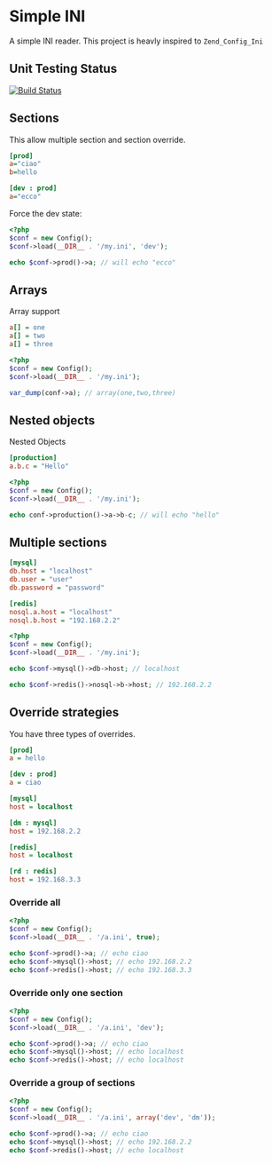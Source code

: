 # Simple INI

A simple INI reader. This project is heavly inspired to
`Zend_Config_Ini`

## Unit Testing Status

[![Build Status](https://secure.travis-ci.org/wdalmut/simplini.png)](http://travis-ci.org/wdalmut/simplini?branch=master)

## Sections

This allow multiple section and section override.

```ini
[prod]
a="ciao"
b=hello

[dev : prod]
a="ecco"
```

Force the dev state:

```php
<?php
$conf = new Config();
$conf->load(__DIR__ . '/my.ini', 'dev');

echo $conf->prod()->a; // will echo "ecco"
```

## Arrays

Array support

```ini
a[] = one
a[] = two
a[] = three
```

```php
<?php
$conf = new Config();
$conf->load(__DIR__ . '/my.ini');

var_dump(conf->a); // array(one,two,three)
```

## Nested objects

Nested Objects

```ini
[production]
a.b.c = "Hello"
```

```php
<?php
$conf = new Config();
$conf->load(__DIR__ . '/my.ini');

echo conf->production()->a->b-c; // will echo "hello"
```

## Multiple sections

```ini
[mysql]
db.host = "localhost"
db.user = "user"
db.password = "password"

[redis]
nosql.a.host = "localhost"
nosql.b.host = "192.168.2.2"
```

```php
<?php
$conf = new Config();
$conf->load(__DIR__ . '/my.ini');

echo $conf->mysql()->db->host; // localhost

echo $conf->redis()->nosql->b->host; // 192.168.2.2
```

## Override strategies

You have three types of overrides.

```ini
[prod]
a = hello

[dev : prod]
a = ciao

[mysql]
host = localhost

[dm : mysql]
host = 192.168.2.2

[redis]
host = localhost

[rd : redis]
host = 192.168.3.3
```

### Override all

```php
<?php
$conf = new Config();
$conf->load(__DIR__ . '/a.ini', true);

echo $conf->prod()->a; // echo ciao
echo $conf->mysql()->host; // echo 192.168.2.2
echo $conf->redis()->host; // echo 192.168.3.3
```

### Override only one section

```php
<?php
$conf = new Config();
$conf->load(__DIR__ . '/a.ini', 'dev');

echo $conf->prod()->a; // echo ciao
echo $conf->mysql()->host; // echo localhost
echo $conf->redis()->host; // echo localhost
```

### Override a group of sections

```php
<?php
$conf = new Config();
$conf->load(__DIR__ . '/a.ini', array('dev', 'dm'));

echo $conf->prod()->a; // echo ciao
echo $conf->mysql()->host; // echo 192.168.2.2
echo $conf->redis()->host; // echo localhost
```

